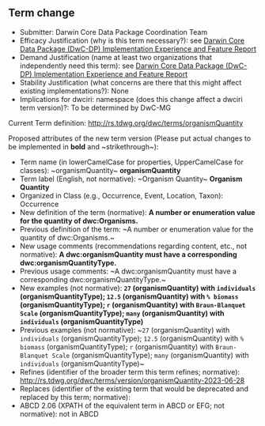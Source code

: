 ## Term change

* Submitter: Darwin Core Data Package Coordination Team
* Efficacy Justification (why is this term necessary?): see [Darwin Core Data Package (DwC-DP) Implementation Experience and Feature Report](https://gbif.github.io/dwc-dp/docs/dwc_dp_implementation_feature_reports.pdf)
* Demand Justification (name at least two organizations that independently need this term): see [Darwin Core Data Package (DwC-DP) Implementation Experience and Feature Report](https://gbif.github.io/dwc-dp/docs/dwc_dp_implementation_feature_reports.pdf)
* Stability Justification (what concerns are there that this might affect existing implementations?): None
* Implications for dwciri: namespace (does this change affect a dwciri term version)?: To be determined by DwC-MG

Current Term definition: http://rs.tdwg.org/dwc/terms/organismQuantity

Proposed attributes of the new term version (Please put actual changes to be implemented in **bold** and ~strikethrough~):

* Term name (in lowerCamelCase for properties, UpperCamelCase for classes): ~organismQuantity~ **organismQuantity**
* Term label (English, not normative): ~Organism Quantity~ **Organism Quantity**
* Organized in Class (e.g., Occurrence, Event, Location, Taxon): Occurrence
* New definition of the term (normative): **A number or enumeration value for the quantity of dwc:Organisms.**
* Previous definition of the term: ~A number or enumeration value for the quantity of dwc:Organisms.~
* New usage comments (recommendations regarding content, etc., not normative): **A dwc:organismQuantity must have a corresponding dwc:organismQuantityType.** 
* Previous usage comments: ~A dwc:organismQuantity must have a corresponding dwc:organismQuantityType.~
* New examples (not normative): **`27` (organismQuantity) with `individuals` (organismQuantityType); `12.5` (organismQuantity) with `% biomass` (organismQuantityType); `r` (organismQuantity) with `Braun-Blanquet Scale` (organismQuantityType); `many` (organismQuantity) with `individuals` (organismQuantityType)**
* Previous examples (not normative): ~`27` (organismQuantity) with `individuals` (organismQuantityType); `12.5` (organismQuantity) with `% biomass` (organismQuantityType); `r` (organismQuantity) with `Braun-Blanquet Scale` (organismQuantityType); `many` (organismQuantity) with `individuals` (organismQuantityType)~
* Refines (identifier of the broader term this term refines; normative): http://rs.tdwg.org/dwc/terms/version/organismQuantity-2023-06-28
* Replaces (identifier of the existing term that would be deprecated and replaced by this term; normative): 
* ABCD 2.06 (XPATH of the equivalent term in ABCD or EFG; not normative): not in ABCD
